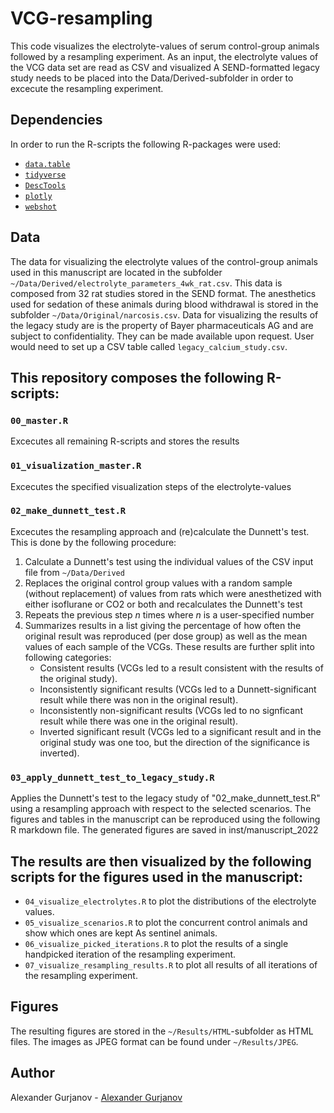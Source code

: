 # VCG-resampling
This code visualizes the electrolyte-values of serum control-group animals followed by a resampling experiment.
As an input, the electrolyte values of the VCG data set are read as CSV and visualized
A SEND-formatted legacy study needs to be placed into the Data/Derived-subfolder in order to excecute the resampling experiment.

## Dependencies
In order to run the R-scripts the following R-packages were used:
- [`data.table`](https://CRAN.R-project.org/package=data.table)
- [`tidyverse`](https://doi.org/10.21105/joss.01686)
- [`DescTools`](https://cran.r-project.org/package=DescTools) 
- [`plotly`](https://plotly-r.com) 
- [`webshot`](https://CRAN.R-project.org/package=webshot) 

## Data
The data for visualizing the electrolyte values of the control-group animals used in this manuscript are located in the subfolder `~/Data/Derived/electrolyte_parameters_4wk_rat.csv`.
This data is composed from 32 rat studies stored in the SEND format. The anesthetics used for sedation of these animals during blood withdrawal is stored in the subfolder `~/Data/Original/narcosis.csv`.
Data for visualizing the results of the legacy study are is the property of Bayer pharmaceuticals AG and are subject to confidentiality. They can be made available upon request. User would need to set up a CSV table called `legacy_calcium_study.csv`.

## This repository composes the following R-scripts:
### `00_master.R`
Excecutes all remaining R-scripts and stores the results
### `01_visualization_master.R`
Excecutes the specified visualization steps of the electrolyte-values
### `02_make_dunnett_test.R`
Excecutes the resampling approach and (re)calculate the Dunnett's test.
This is done by the following procedure:
1) Calculate a Dunnett's test using the individual values of the CSV input file from `~/Data/Derived`
2) Replaces the original control group values with a random sample (without replacement) of values from rats which were anesthetized with either isoflurane or CO2 or both and recalculates the Dunnett's test
3) Repeats the previous step _n_ times where _n_ is a user-specified number
4) Summarizes results in a list giving the percentage of how often the original result was reproduced (per dose group) as well as the mean values of each sample of the VCGs.
  These results are further split into following categories:
    - Consistent results (VCGs led to a result consistent with the results of the original study).
    - Inconsistently significant results (VCGs led to a Dunnett-significant result while there was non in the original result).
    - Inconsistently non-significant results (VCGs led to no signficant result while there was one in the original result).
    - Inverted significant result (VCGs led to a significant result and in the original study was one too, but the direction of the significance is inverted).

### `03_apply_dunnett_test_to_legacy_study.R`
Applies the Dunnett's test to the legacy study of "02_make_dunnett_test.R"  using a resampling approach with respect to the selected scenarios.
The figures and tables in the manuscript can be reproduced using the following R markdown file. The generated figures are saved in inst/manuscript_2022

## The results are then visualized by the following scripts for the figures used in the manuscript:
- `04_visualize_electrolytes.R` to plot the distributions of the electrolyte values.
- `05_visualize_scenarios.R` to plot the concurrent control animals and show which ones are kept As sentinel animals.
- `06_visualize_picked_iterations.R` to plot the results of a single handpicked iteration of the resampling experiment.
- `07_visualize_resampling_results.R` to plot all results of all iterations of the resampling experiment.

## Figures
The resulting figures are stored in the `~/Results/HTML`-subfolder as HTML files. The images as JPEG format can be found under `~/Results/JPEG`.

## Author
Alexander Gurjanov - [Alexander Gurjanov](mailto:alexander.gurjanov@bayer.com)
